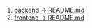 1. [backend -> README.md](backend/README.md) 
2. [frontend -> README.md](frontend/hsbc-techtest-ui-app/README.md)
